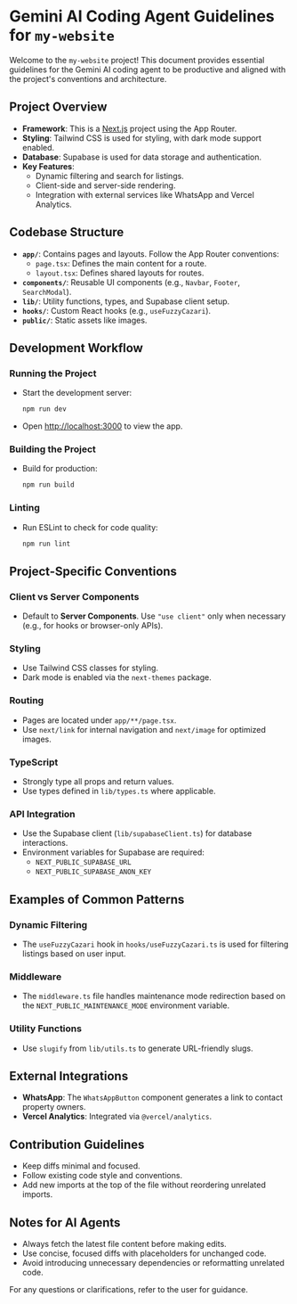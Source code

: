 # Gemini AI Coding Agent Guidelines for `my-website`

Welcome to the `my-website` project! This document provides essential guidelines for the Gemini AI coding agent to be productive and aligned with the project's conventions and architecture.

## Project Overview
- **Framework**: This is a [Next.js](https://nextjs.org) project using the App Router.
- **Styling**: Tailwind CSS is used for styling, with dark mode support enabled.
- **Database**: Supabase is used for data storage and authentication.
- **Key Features**:
  - Dynamic filtering and search for listings.
  - Client-side and server-side rendering.
  - Integration with external services like WhatsApp and Vercel Analytics.

## Codebase Structure
- **`app/`**: Contains pages and layouts. Follow the App Router conventions:
  - `page.tsx`: Defines the main content for a route.
  - `layout.tsx`: Defines shared layouts for routes.
- **`components/`**: Reusable UI components (e.g., `Navbar`, `Footer`, `SearchModal`).
- **`lib/`**: Utility functions, types, and Supabase client setup.
- **`hooks/`**: Custom React hooks (e.g., `useFuzzyCazari`).
- **`public/`**: Static assets like images.

## Development Workflow
### Running the Project
- Start the development server:
  ```bash
  npm run dev
  ```
- Open [http://localhost:3000](http://localhost:3000) to view the app.

### Building the Project
- Build for production:
  ```bash
  npm run build
  ```

### Linting
- Run ESLint to check for code quality:
  ```bash
  npm run lint
  ```

## Project-Specific Conventions
### Client vs Server Components
- Default to **Server Components**. Use `"use client"` only when necessary (e.g., for hooks or browser-only APIs).

### Styling
- Use Tailwind CSS classes for styling.
- Dark mode is enabled via the `next-themes` package.

### Routing
- Pages are located under `app/**/page.tsx`.
- Use `next/link` for internal navigation and `next/image` for optimized images.

### TypeScript
- Strongly type all props and return values.
- Use types defined in `lib/types.ts` where applicable.

### API Integration
- Use the Supabase client (`lib/supabaseClient.ts`) for database interactions.
- Environment variables for Supabase are required:
  - `NEXT_PUBLIC_SUPABASE_URL`
  - `NEXT_PUBLIC_SUPABASE_ANON_KEY`

## Examples of Common Patterns
### Dynamic Filtering
- The `useFuzzyCazari` hook in `hooks/useFuzzyCazari.ts` is used for filtering listings based on user input.

### Middleware
- The `middleware.ts` file handles maintenance mode redirection based on the `NEXT_PUBLIC_MAINTENANCE_MODE` environment variable.

### Utility Functions
- Use `slugify` from `lib/utils.ts` to generate URL-friendly slugs.

## External Integrations
- **WhatsApp**: The `WhatsAppButton` component generates a link to contact property owners.
- **Vercel Analytics**: Integrated via `@vercel/analytics`.

## Contribution Guidelines
- Keep diffs minimal and focused.
- Follow existing code style and conventions.
- Add new imports at the top of the file without reordering unrelated imports.

## Notes for AI Agents
- Always fetch the latest file content before making edits.
- Use concise, focused diffs with placeholders for unchanged code.
- Avoid introducing unnecessary dependencies or reformatting unrelated code.

For any questions or clarifications, refer to the user for guidance.
